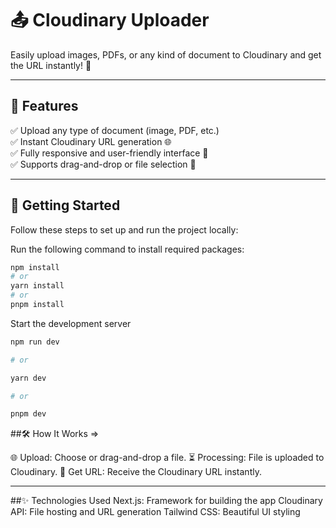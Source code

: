 # 📤 Cloudinary Uploader

Easily upload images, PDFs, or any kind of document to Cloudinary and get the URL instantly! 🚀

---

## 🌟 Features

✅ Upload any type of document (image, PDF, etc.)  
✅ Instant Cloudinary URL generation 🌐  
✅ Fully responsive and user-friendly interface 🎨  
✅ Supports drag-and-drop or file selection 📂

---

## 🚀 Getting Started

Follow these steps to set up and run the project locally:

Run the following command to install required packages:

```bash
npm install
# or
yarn install
# or
pnpm install
```

Start the development server

```bash
npm run dev

# or

yarn dev

# or

pnpm dev
```

##🛠️ How It Works =>

🌐 Upload: Choose or drag-and-drop a file.
⏳ Processing: File is uploaded to Cloudinary.
📎 Get URL: Receive the Cloudinary URL instantly.

---

##✨ Technologies Used
Next.js: Framework for building the app
Cloudinary API: File hosting and URL generation
Tailwind CSS: Beautiful UI styling
